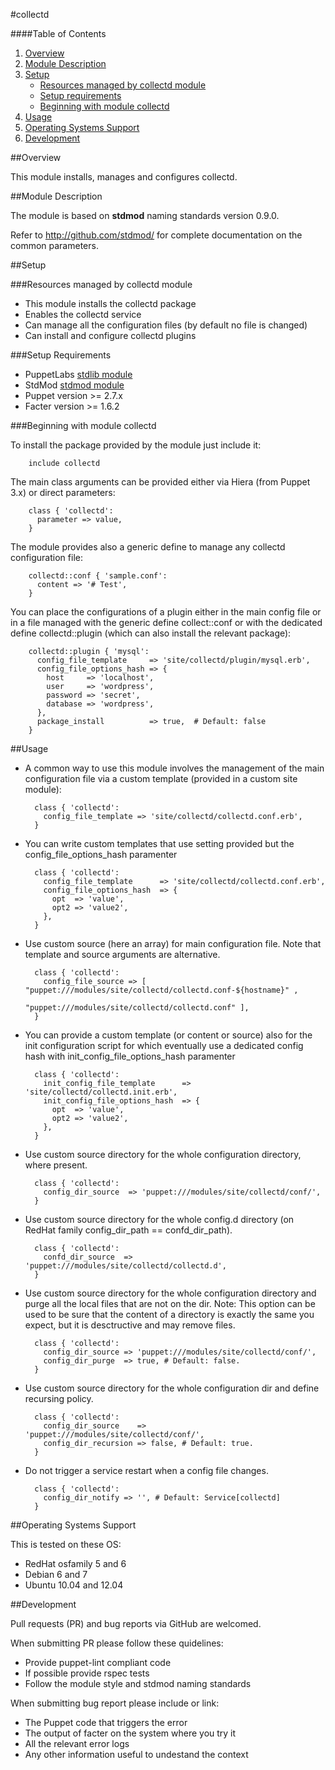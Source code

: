 #collectd

####Table of Contents

1. [Overview](#overview)
2. [Module Description](#module-description)
3. [Setup](#setup)
    * [Resources managed by collectd module](#resources-managed-by-collectd-module)
    * [Setup requirements](#setup-requirements)
    * [Beginning with module collectd](#beginning-with-module-collectd)
4. [Usage](#usage)
5. [Operating Systems Support](#operating-systems-support)
6. [Development](#development)

##Overview

This module installs, manages and configures collectd.

##Module Description

The module is based on **stdmod** naming standards version 0.9.0.

Refer to http://github.com/stdmod/ for complete documentation on the common parameters.


##Setup

###Resources managed by collectd module
* This module installs the collectd package
* Enables the collectd service
* Can manage all the configuration files (by default no file is changed)
* Can install and configure collectd plugins

###Setup Requirements
* PuppetLabs [stdlib module](https://github.com/puppetlabs/puppetlabs-stdlib)
* StdMod [stdmod module](https://github.com/stdmod/stdmod)
* Puppet version >= 2.7.x
* Facter version >= 1.6.2

###Beginning with module collectd

To install the package provided by the module just include it:

        include collectd

The main class arguments can be provided either via Hiera (from Puppet 3.x) or direct parameters:

        class { 'collectd':
          parameter => value,
        }

The module provides also a generic define to manage any collectd configuration file:

        collectd::conf { 'sample.conf':
          content => '# Test',
        }

You can place the configurations of a plugin either in the main config file or in a file managed with the generic define collect::conf or with the dedicated define collectd::plugin (which can also install the relevant package):

        collectd::plugin { 'mysql':
          config_file_template     => 'site/collectd/plugin/mysql.erb',
          config_file_options_hash => {
            host     => 'localhost',
            user     => 'wordpress',
            password => 'secret',
            database => 'wordpress',
          },
          package_install          => true,  # Default: false
        }

##Usage

* A common way to use this module involves the management of the main configuration file via a custom template (provided in a custom site module):

        class { 'collectd':
          config_file_template => 'site/collectd/collectd.conf.erb',
        }

* You can write custom templates that use setting provided but the config_file_options_hash paramenter

        class { 'collectd':
          config_file_template      => 'site/collectd/collectd.conf.erb',
          config_file_options_hash  => {
            opt  => 'value',
            opt2 => 'value2',
          },
        }

* Use custom source (here an array) for main configuration file. Note that template and source arguments are alternative.

        class { 'collectd':
          config_file_source => [ "puppet:///modules/site/collectd/collectd.conf-${hostname}" ,
                                  "puppet:///modules/site/collectd/collectd.conf" ],
        }

* You can provide a custom template (or content or source) also for the init configuration script for which eventually use a dedicated config hash with init_config_file_options_hash paramenter

        class { 'collectd':
          init_config_file_template      => 'site/collectd/collectd.init.erb',
          init_config_file_options_hash  => {
            opt  => 'value',
            opt2 => 'value2',
          },
        }

* Use custom source directory for the whole configuration directory, where present.

        class { 'collectd':
          config_dir_source  => 'puppet:///modules/site/collectd/conf/',
        }

* Use custom source directory for the whole config.d directory (on RedHat family config_dir_path == confd_dir_path).

        class { 'collectd':
          confd_dir_source  => 'puppet:///modules/site/collectd/collectd.d',
        }

* Use custom source directory for the whole configuration directory and purge all the local files that are not on the dir.
  Note: This option can be used to be sure that the content of a directory is exactly the same you expect, but it is desctructive and may remove files.

        class { 'collectd':
          config_dir_source => 'puppet:///modules/site/collectd/conf/',
          config_dir_purge  => true, # Default: false.
        }

* Use custom source directory for the whole configuration dir and define recursing policy.

        class { 'collectd':
          config_dir_source    => 'puppet:///modules/site/collectd/conf/',
          config_dir_recursion => false, # Default: true.
        }

* Do not trigger a service restart when a config file changes.

        class { 'collectd':
          config_dir_notify => '', # Default: Service[collectd]
        }


##Operating Systems Support

This is tested on these OS:
- RedHat osfamily 5 and 6
- Debian 6 and 7
- Ubuntu 10.04 and 12.04


##Development

Pull requests (PR) and bug reports via GitHub are welcomed.

When submitting PR please follow these quidelines:
- Provide puppet-lint compliant code
- If possible provide rspec tests
- Follow the module style and stdmod naming standards

When submitting bug report please include or link:
- The Puppet code that triggers the error
- The output of facter on the system where you try it
- All the relevant error logs
- Any other information useful to undestand the context
